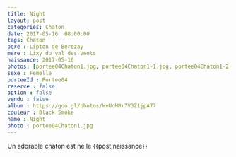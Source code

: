 ```yaml
---
title: Night
layout: post
categories: Chaton
date: 2017-05-16  08:00:00
tags: Chaton
pere : Lipton de Berezay
mere : Lixy du val des vents
naissance: 2017-05-16
photos: [portee04Chaton1.jpg, portee04Chaton1-1.jpg, portee04Chaton1-2.jpg, portee04Chaton1-3.jpg]
sexe : Femelle
porteeId : Portee04
reserve : false
option : false
vendu : false
album : https://goo.gl/photos/HvUoHRr7V3Z1jpA77
couleur : Black Smoke
name : Night
photo : portee04Chaton1.jpg
---
```


Un adorable chaton est né le {{post.naissance}}
